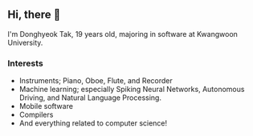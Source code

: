 ## Hi, there 👋
I'm Donghyeok Tak, 19 years old, majoring in software at Kwangwoon University.

### Interests
- Instruments; Piano, Oboe, Flute, and Recorder
- Machine learning; especially Spiking Neural Networks, Autonomous Driving, and Natural Language Processing.
- Mobile software
- Compilers
- And everything related to computer science!
